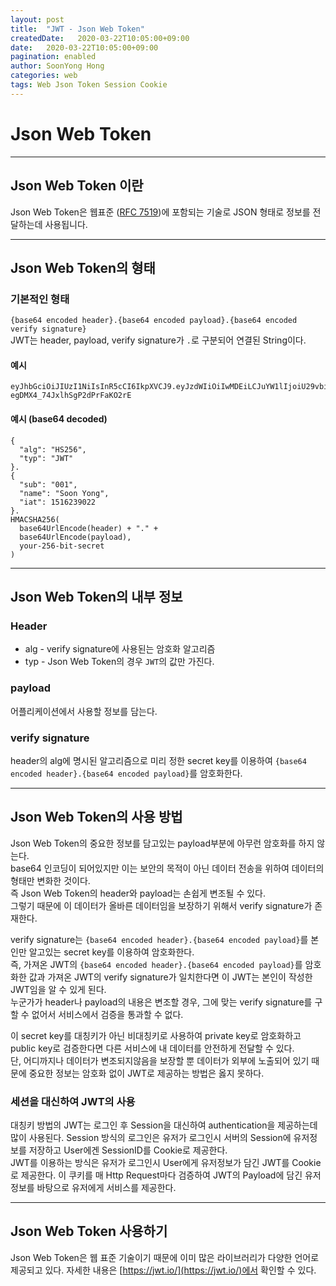 ```yaml
---
layout: post
title:  "JWT - Json Web Token"
createdDate:   2020-03-22T10:05:00+09:00
date:   2020-03-22T10:05:00+09:00
pagination: enabled
author: SoonYong Hong
categories: web
tags: Web Json Token Session Cookie
---
```

# Json Web Token
---

## Json Web Token 이란

Json Web Token은 웹표준 ([RFC 7519](https://tools.ietf.org/html/rfc7519))에 포함되는 기술로 JSON 형태로 정보를 전달하는데 사용됩니다.

---

## Json Web Token의 형태

### 기본적인 형태

```{base64 encoded header}.{base64 encoded payload}.{base64 encoded verify signature}```     
JWT는 header, payload, verify signature가 ```.```로 구분되어 연결된 String이다.      

#### 예시

```
eyJhbGciOiJIUzI1NiIsInR5cCI6IkpXVCJ9.eyJzdWIiOiIwMDEiLCJuYW1lIjoiU29vbiBZb25nIiwiaWF0IjoxNTE2MjM5MDIyfQ.PBnQxnoLroVbIYI-egDMX4_74JxlhSgP2dPrFaKO2rE
```

#### 예시 (base64 decoded)
```
{
  "alg": "HS256",
  "typ": "JWT"
}.
{
  "sub": "001",
  "name": "Soon Yong",
  "iat": 1516239022
}.
HMACSHA256(
  base64UrlEncode(header) + "." +
  base64UrlEncode(payload),
  your-256-bit-secret
)
```

---

## Json Web Token의 내부 정보

### Header
* alg - verify signature에 사용된는 암호화 알고리즘
* typ - Json Web Token의 경우 ```JWT```의 값만 가진다.

### payload
어플리케이션에서 사용할 정보를 담는다.

### verify signature
header의 alg에 명시된 알고리즘으로 미리 정한 secret key를 이용하여 ```{base64 encoded header}.{base64 encoded payload}```를 암호화한다.

---

## Json Web Token의 사용 방법

Json Web Token의 중요한 정보를 담고있는 payload부분에 아무런 암호화를 하지 않는다.     
base64 인코딩이 되어있지만 이는 보안의 목적이 아닌 데이터 전송을 위하여 데이터의 형태만 변화한 것이다.     
즉 Json Web Token의 header와 payload는 손쉽게 변조될 수 있다.     
그렇기 때문에 이 데이터가 올바른 데이터임을 보장하기 위해서 verify signature가 존재한다.     

verify signature는 ```{base64 encoded header}.{base64 encoded payload}```를 본인만 알고있는 secret key를 이용하여 암호화한다.     
즉, 가져온 JWT의  ```{base64 encoded header}.{base64 encoded payload}```를 암호화한 값과 가져온 JWT의 verify signature가 일치한다면 이 JWT는 본인이 작성한 JWT임을 알 수 있게 된다.     
누군가가 header나 payload의 내용은 변조할 경우, 그에 맞는 verify signature를 구할 수 없어서 서비스에서 검증을 통과할 수 없다.     

이 secret key를 대칭키가 아닌 비대칭키로 사용하여 private key로 암호화하고 public key로 검증한다면 다른 서비스에 내 데이터를 안전하게 전달할 수 있다.     
단, 어디까지나 데이터가 변조되지않음을 보장할 뿐 데이터가 외부에 노출되어 있기 때문에 중요한 정보는 암호화 없이 JWT로 제공하는 방법은 옳지 못하다.

### 세션을 대신하여 JWT의 사용

대칭키 방법의 JWT는 로그인 후 Session을 대신하여 authentication을 제공하는데 많이 사용된다.
Session 방식의 로그인은 유저가 로그인시 서버의 Session에 유저정보를 저장하고 User에겐 SessionID를 Cookie로 제공한다.     
JWT를 이용하는 방식은 유저가 로그인시 User에게 유저정보가 담긴 JWT를 Cookie로 제공한다.
이 쿠키를 매 Http Request마다 검증하여 JWT의 Payload에 담긴 유저정보를 바탕으로 유저에게 서비스를 제공한다.
 
---

## Json Web Token 사용하기

Json Web Token은 웹 표준 기술이기 때문에 이미 많은 라이브러리가 다양한 언어로 제공되고 있다.
자세한 내용은 [https://jwt.io/](https://jwt.io/)에서 확인할 수 있다.